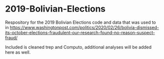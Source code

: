 # 2019-Bolivian-Elections
Respository for the 2019 Bolivian Elections code and data that was used to in https://www.washingtonpost.com/politics/2020/02/26/bolivia-dismissed-its-october-elections-fraudulent-our-research-found-no-reason-suspect-fraud/

Included is cleaned trep and Computo, additional analyses will be added here as well. 

